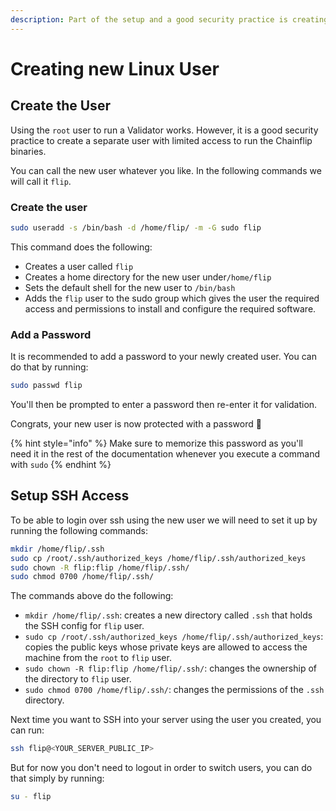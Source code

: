 ```yaml
---
description: Part of the setup and a good security practice is creating a new user
---
```


# Creating new Linux User

## Create the User

Using the `root` user to run a Validator works. However, it is a good security practice to create a separate user with limited access to run the Chainflip binaries.

You can call the new user whatever you like. In the following commands we will call it `flip`.

### Create the user

```bash
sudo useradd -s /bin/bash -d /home/flip/ -m -G sudo flip
```

This command does the following:&#x20;

* Creates a user called `flip`
* Creates a home directory for the new user under`/home/flip`
* Sets the default shell for the new user to `/bin/bash`
* Adds the `flip` user to the sudo group which gives the user the required access and permissions to install and configure the required software.

### Add a Password

It is recommended to add a password to your newly created user. You can do that by running:

```bash
sudo passwd flip
```

You'll then be prompted to enter a password then re-enter it for validation.

Congrats, your new user is now protected with a password 🔐

{% hint style="info" %}
Make sure to memorize this password as you'll need it in the rest of the documentation whenever you execute a command with `sudo`
{% endhint %}

## Setup SSH Access

To be able to login over ssh using the new user we will need to set it up by running the following commands:

```bash
mkdir /home/flip/.ssh
sudo cp /root/.ssh/authorized_keys /home/flip/.ssh/authorized_keys
sudo chown -R flip:flip /home/flip/.ssh/
sudo chmod 0700 /home/flip/.ssh/
```

The commands above do the following:&#x20;

* `mkdir /home/flip/.ssh`: creates a new directory called `.ssh` that holds the SSH config for `flip` user.
* `sudo cp /root/.ssh/authorized_keys /home/flip/.ssh/authorized_keys`: copies the public keys whose private keys are allowed to access the machine from the `root` to `flip` user.
* `sudo chown -R flip:flip /home/flip/.ssh/`: changes the ownership of the directory to `flip` user.
* `sudo chmod 0700 /home/flip/.ssh/`: changes the permissions of the `.ssh` directory.&#x20;

Next time you want to SSH into your server using the user you created, you can run:&#x20;

```bash
ssh flip@<YOUR_SERVER_PUBLIC_IP>
```

But for now you don't need to logout in order to switch users, you can do that simply by running:&#x20;

```bash
su - flip
```
